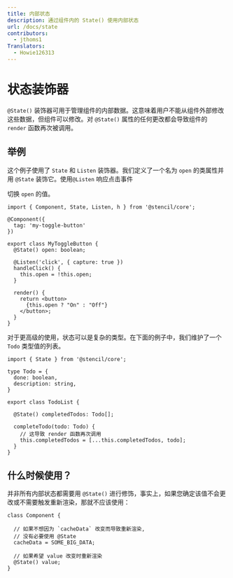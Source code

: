 ```yaml
---
title: 内部状态
description: 通过组件内的 State() 使用内部状态
url: /docs/state
contributors:
  - jthoms1
Translators:
  - Howie126313
---
```


# 状态装饰器

`@State()` 装饰器可用于管理组件的内部数据。这意味着用户不能从组件外部修改这些数据，但组件可以修改。对 `@State()` 属性的任何更改都会导致组件的 `render` 函数再次被调用。

## 举例

这个例子使用了 `State` 和 `Listen` 装饰器。我们定义了一个名为 `open` 的类属性并用 `@State` 装饰它。使用`@Listen` 响应点击事件

切换 `open` 的值。

```tsx
import { Component, State, Listen, h } from '@stencil/core';

@Component({
  tag: 'my-toggle-button'
})

export class MyToggleButton {
  @State() open: boolean;

  @Listen('click', { capture: true })
  handleClick() {
    this.open = !this.open;
  }

  render() {
    return <button>
      {this.open ? "On" : "Off"}
    </button>;
  }
}
```

对于更高级的使用，状态可以是复杂的类型。在下面的例子中，我们维护了一个 `Todo` 类型值的列表。

```tsx
import { State } from '@stencil/core';

type Todo = {
  done: boolean,
  description: string,
}

export class TodoList {

  @State() completedTodos: Todo[];

  completeTodo(todo: Todo) {
    // 这导致 render 函数再次调用
    this.completedTodos = [...this.completedTodos, todo];
  }
}
```

## 什么时候使用？

并非所有内部状态都需要用 `@State()` 进行修饰，事实上，如果您确定该值不会更改或不需要触发重新渲染，那就不应该使用：

```tsx
class Component {

  // 如果不想因为 `cacheData` 改变而导致重新渲染,
  // 没有必要使用 @State
  cacheData = SOME_BIG_DATA;

  // 如果希望 value 改变时重新渲染
  @State() value;
}
```
